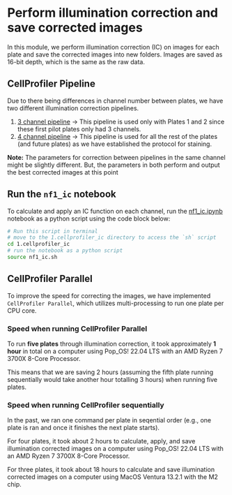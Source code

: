 # Perform illumination correction and save corrected images

In this module, we perform illumination correction (IC) on images for each plate and save the corrected images into new folders. 
Images are saved as 16-bit depth, which is the same as the raw data.

## CellProfiler Pipeline

Due to there being differences in channel number between plates, we have two different illumination correction pipelines.

1. [3 channel pipeline](./NF1_illum_3channel.cppipe) -> This pipeline is used only with Plates 1 and 2 since these first pilot plates only had 3 channels.
2. [4 channel pipeline](./NF1_illum_4channel.cppipe) -> This pipeline is used for all the rest of the plates (and future plates) as we have established the protocol for staining. 

**Note:** The parameters for correction between pipelines in the same channel might be slightly different. 
But, the parameters in both perform and output the best corrected images at this point

## Run the `nf1_ic` notebook

To calculate and apply an IC function on each channel, run the [nf1_ic.ipynb](nf1_ic.ipynb) notebook as a python script using the code block below:

```bash
# Run this script in terminal
# move to the 1.cellprofiler_ic directory to access the `sh` script
cd 1.cellprofiler_ic
# run the notebook as a python script
source nf1_ic.sh
```

## CellProfiler Parallel

To improve the speed for correcting the images, we have implemented `CellProfiler Parallel`, which utilizes multi-processing to run one plate per CPU core.

### Speed when running CellProfiler Parallel

To run **five plates** through illumination correction, it took approximately **1 hour** in total on a computer using Pop_OS! 22.04 LTS with an AMD Ryzen 7 3700X 8-Core Processor.

This means that we are saving 2 hours (assuming the fifth plate running sequentially would take another hour totalling 3 hours) when running five plates.

### Speed when running CellProfiler sequentially

In the past, we ran one command per plate in seqential order (e.g., one plate is ran and once it finishes the next plate starts).

For four plates, it took about 2 hours to calculate, apply, and save illumination corrected images on a computer using Pop_OS! 22.04 LTS with an AMD Ryzen 7 3700X 8-Core Processor.

For three plates, it took about 18 hours to calculate and save illumination corrected images on a computer using MacOS Ventura 13.2.1 with the M2 chip.
